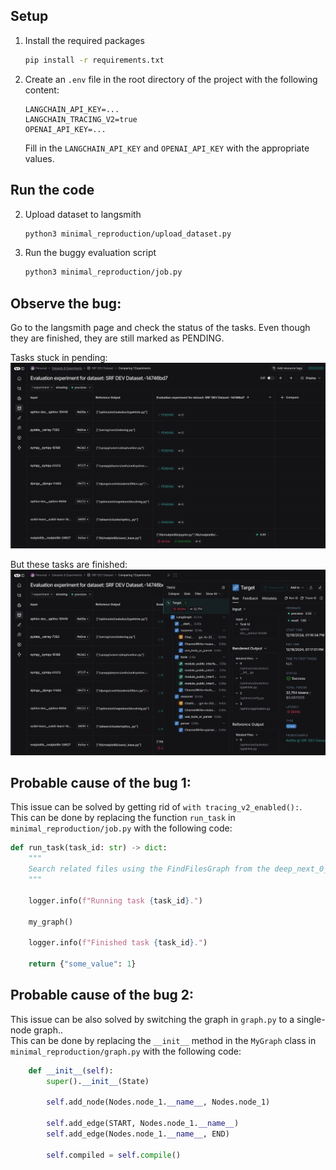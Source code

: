 ## Setup

1. Install the required packages

   ```bash
   pip install -r requirements.txt
   ```

1. Create an `.env` file in the root directory of the project with the following content:

   ```
   LANGCHAIN_API_KEY=...
   LANGCHAIN_TRACING_V2=true
   OPENAI_API_KEY=...
   ```
   
   Fill in the `LANGCHAIN_API_KEY` and `OPENAI_API_KEY` with the appropriate values.


## Run the code
2. Upload dataset to langsmith

   ```bash
   python3 minimal_reproduction/upload_dataset.py
   ```

3. Run the buggy evaluation script
   ```bash
   python3 minimal_reproduction/job.py
   ```

## Observe the bug:

Go to the langsmith page and check the status of the tasks. Even though they are finished, they are still marked as PENDING.

Tasks stuck in pending:  
![Tasks stuck in pending](images/ss_1.png)  

But these tasks are finished: 
![But these tasks are finished](images/ss_2.png)

## Probable cause of the bug 1:

This issue can be solved by getting rid of `with tracing_v2_enabled():`.  
This can be done by replacing the function `run_task` in `minimal_reproduction/job.py` with the following code:

```python
def run_task(task_id: str) -> dict:
    """
    Search related files using the FindFilesGraph from the deep_next_0_3 repository.
    """

    logger.info(f"Running task {task_id}.")

    my_graph()

    logger.info(f"Finished task {task_id}.")

    return {"some_value": 1}
```

## Probable cause of the bug 2:

This issue can be also solved by switching the graph in `graph.py` to a single-node graph..  
This can be done by replacing the `__init__` method in the `MyGraph` class in `minimal_reproduction/graph.py` with the following code:

```python
    def __init__(self):
        super().__init__(State)

        self.add_node(Nodes.node_1.__name__, Nodes.node_1)

        self.add_edge(START, Nodes.node_1.__name__)
        self.add_edge(Nodes.node_1.__name__, END)

        self.compiled = self.compile()
```

